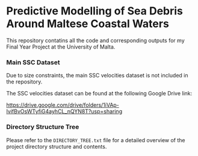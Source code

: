 # Predictive Modelling of Sea Debris Around Maltese Coastal Waters

This repository contatins all the code and corresponding outputs for my Final Year Project at the University of Malta. 

### Main SSC Dataset

Due to size constraints, the main SSC velocities dataset is not included in the repository.

The SSC velocities dataset can be found at the following Google Drive link:

https://drive.google.com/drive/folders/1iVAp-IvifBvOsWTyfiG4ayhCL_nQYN8T?usp=sharing

### Directory Structure Tree

Please refer to the `DIRECTORY_TREE.txt` file for a detailed overview of the project directory structure and contents.
